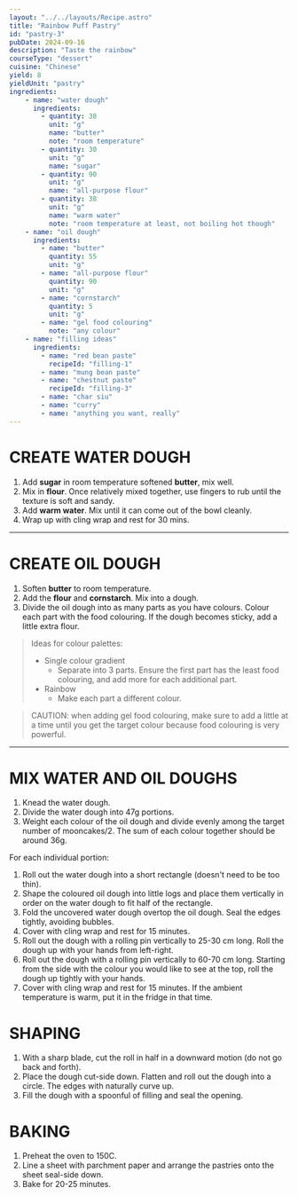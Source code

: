 ```yaml
---
layout: "../../layouts/Recipe.astro"
title: "Rainbow Puff Pastry"
id: "pastry-3"
pubDate: 2024-09-16
description: "Taste the rainbow"
courseType: "dessert"
cuisine: "Chinese"
yield: 8
yieldUnit: "pastry"
ingredients:
    - name: "water dough"
      ingredients:
        - quantity: 38
          unit: "g"
          name: "butter"
          note: "room temperature"
        - quantity: 30
          unit: "g"
          name: "sugar"
        - quantity: 90
          unit: "g"
          name: "all-purpose flour"
        - quantity: 38
          unit: "g"
          name: "warm water"
          note: "room temperature at least, not boiling hot though"
    - name: "oil dough"
      ingredients:
        - name: "butter"
          quantity: 55
          unit: "g"
        - name: "all-purpose flour"
          quantity: 90
          unit: "g"
        - name: "cornstarch"
          quantity: 5
          unit: "g"
        - name: "gel food colouring"
          note: "any colour"
    - name: "filling ideas"
      ingredients:
        - name: "red bean paste"
          recipeId: "filling-1"
        - name: "mung bean paste"
        - name: "chestnut paste"
          recipeId: "filling-3"
        - name: "char siu"
        - name: "curry"
        - name: "anything you want, really"
---
```

# CREATE WATER DOUGH
1. Add **sugar** in room temperature softened **butter**, mix well.
2. Mix in **flour**. Once relatively mixed together, use fingers to rub until the texture is soft and sandy.
3. Add **warm water**. Mix until it can come out of the bowl cleanly. 
4. Wrap up with cling wrap and rest for 30 mins.
---
# CREATE OIL DOUGH
1. Soften **butter** to room temperature.
2. Add the **flour** and **cornstarch**. Mix into a dough.
3. Divide the oil dough into as many parts as you have colours. Colour each part with the food colouring. If the dough becomes sticky, add a little extra flour.
> Ideas for colour palettes: 
> - Single colour gradient
>   - Separate into 3 parts. Ensure the first part has the least food colouring, and add more for each additional part.
> - Rainbow
>   - Make each part a different colour. 

> CAUTION: when adding gel food colouring, make sure to add a little at a time until you get the target colour because food colouring is very powerful.
---
# MIX WATER AND OIL DOUGHS
1. Knead the water dough.
2. Divide the water dough into 47g portions.
3. Weight each colour of the oil dough and divide evenly among the target number of mooncakes/2. The sum of each colour together should be around 36g.

For each individual portion:

1. Roll out the water dough into a short rectangle (doesn't need to be too thin).
2. Shape the coloured oil dough into little logs and place them vertically in order on the water dough to fit half of the rectangle.
3. Fold the uncovered water dough overtop the oil dough. Seal the edges tightly, avoiding bubbles.
4. Cover with cling wrap and rest for 15 minutes.
5. Roll out the dough with a rolling pin vertically to 25-30 cm long. Roll the dough up with your hands from left-right.
6. Roll out the dough with a rolling pin vertically to 60-70 cm long. Starting from the side with the colour you would like to see at the top, roll the dough up tightly with your hands. 
7. Cover with cling wrap and rest for 15 minutes. If the ambient temperature is warm, put it in the fridge in that time.

# SHAPING
1. With a sharp blade, cut the roll in half in a downward motion (do not go back and forth).
2. Place the dough cut-side down. Flatten and roll out the dough into a circle. The edges with naturally curve up.
3. Fill the dough with a spoonful of filling and seal the opening.

# BAKING
1. Preheat the oven to 150C.
2. Line a sheet with parchment paper and arrange the pastries onto the sheet seal-side down.
3. Bake for 20-25 minutes.